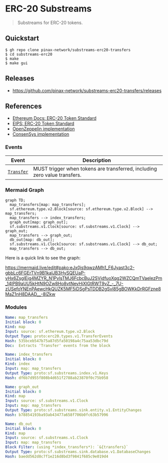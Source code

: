# ERC-20 Substreams

> Substreams for ERC-20 tokens.

## Quickstart

```
$ gh repo clone pinax-network/substreams-erc20-transfers
$ cd substreams-erc20
$ make
$ make gui
```

## Releases

- https://github.com/pinax-network/substreams-erc20-transfers/releases

## References

- [Ethereum Docs: ERC-20 Token Standard](https://ethereum.org/en/developers/docs/standards/tokens/erc-20/)
- [EIPS: ERC-20 Token Standard ](https://eips.ethereum.org/EIPS/eip-20)
- [OpenZeppelin implementation](https://github.com/OpenZeppelin/openzeppelin-contracts/blob/9b3710465583284b8c4c5d2245749246bb2e0094/contracts/token/ERC20/ERC20.sol)
- [ConsenSys implementation](https://github.com/ConsenSys/Tokens/blob/fdf687c69d998266a95f15216b1955a4965a0a6d/contracts/eip20/EIP20.sol)

### Events

| Event                                                          | Description                                                               |
| -------------------------------------------------------------- | ------------------------------------------------------------------------- |
| [`Transfer`](https://eips.ethereum.org/EIPS/eip-20#transfer-1) | MUST trigger when tokens are transferred, including zero value transfers. |

### Mermaid Graph

```mermaid
graph TD;
  map_transfers[map: map_transfers];
  sf.ethereum.type.v2.Block[source: sf.ethereum.type.v2.Block] --> map_transfers;
  map_transfers --> index_transfers;
  graph_out[map: graph_out];
  sf.substreams.v1.Clock[source: sf.substreams.v1.Clock] --> graph_out;
  map_transfers --> graph_out;
  db_out[map: db_out];
  sf.substreams.v1.Clock[source: sf.substreams.v1.Clock] --> db_out;
  map_transfers --> db_out;

```

Here is a quick link to see the graph:

https://mermaid.live/edit#pako:eJx0js9qwzAMh1_F6Jyast3c2-gbbLc6FGErTVn9B1kalJB3HySQEUaP-vHx6ZsglEjg4MZYR_N1PvlsTMJ6FcbcBuJ2SVjdfuoXqg2WZCQmTVaelezPm_14lPB9aUU5kHtN9OZw8Ho8vtNevHiXlGtRWT9vZ_-_7U-zUSefoYNEnPAewcHkQUZK5MF5iDSgPsTDDB2gSvl85gBOWKkDrRGFzne8MaZ1nH8DAAD__-8lZkw

### Modules

```yaml
Name: map_transfers
Initial block: 0
Kind: map
Input: source: sf.ethereum.type.v2.Block
Output Type: proto:erc20.types.v1.TransferEvents
Hash: 535bceb547b75a87d5fa50198a4c75aa53dbc79d
Doc:  Extracts 'Transfer' events from the block

Name: index_transfers
Initial block: 0
Kind: index
Input: map: map_transfers
Output Type: proto:sf.substreams.index.v1.Keys
Hash: df6b7d955f808b4d651f2788ab23870f0c75b958

Name: graph_out
Initial block: 0
Kind: map
Input: source: sf.substreams.v1.Clock
Input: map: map_transfers
Output Type: proto:sf.substreams.sink.entity.v1.EntityChanges
Hash: b78854193ba93ab43477a658f706b0fc63b57996

Name: db_out
Initial block: 0
Kind: map
Input: source: sf.substreams.v1.Clock
Input: map: map_transfers
Block Filter: (using *index_transfers*): `&{transfers}`
Output Type: proto:sf.substreams.sink.database.v1.DatabaseChanges
Hash: baedd562d8c7f1e216d8bd3f9841f685c9e019d4

```
